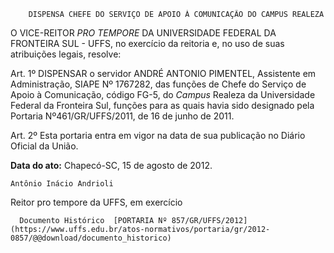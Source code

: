         DISPENSA CHEFE DO SERVIÇO DE APOIO À COMUNICAÇÃO DO CAMPUS REALEZA  

O VICE-REITOR *PRO TEMPORE* DA UNIVERSIDADE FEDERAL DA FRONTEIRA SUL - UFFS, no exercício da reitoria e, no uso de suas atribuições legais, resolve:

 Art. 1º DISPENSAR o servidor ANDRÉ ANTONIO PIMENTEL, Assistente em Administração, SIAPE Nº 1767282, das funções de Chefe do Serviço de Apoio à Comunicação, código FG-5, do *Campus* Realeza da Universidade Federal da Fronteira Sul, funções para as quais havia sido designado pela Portaria Nº461/GR/UFFS/2011, de 16 de junho de 2011.

 Art. 2º Esta portaria entra em vigor na data de sua publicação no Diário Oficial da União.

  

   **Data do ato:** Chapecó-SC, 15 de agosto de 2012.   
 

    Antônio Inácio Andrioli   
 Reitor pro tempore da UFFS, em exercício 

      Documento Histórico  [PORTARIA Nº 857/GR/UFFS/2012](https://www.uffs.edu.br/atos-normativos/portaria/gr/2012-0857/@@download/documento_historico)     
      